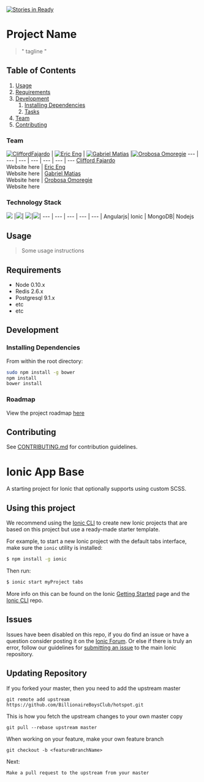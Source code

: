 [![Stories in Ready](https://badge.waffle.io/BillionaireBoysClub/hotspot.png?label=ready&title=Ready)](http://waffle.io/BillionaireBoysClub/hotspot)

# Project Name

> " tagline "

## Table of Contents

1. [Usage](#Usage)
1. [Requirements](#requirements)
1. [Development](#development)
    1. [Installing Dependencies](#installing-dependencies)
    1. [Tasks](#tasks)
1. [Team](#Team)
1. [Contributing](#contributing)



### Team

[![CliffordFajardo](https://avatars0.githubusercontent.com/u/6743796?v=3&s=70)](https://github.com/cliffordfajardo) | [![Eric Eng](https://avatars1.githubusercontent.com/u/5885829?v=3&s=70)](https://github.com/starcraft168) | [![Gabriel Matias](https://avatars1.githubusercontent.com/u/11906352?v=3&s=70)](https://github.com/starcraft168) |[![Orobosa Omoregie](https://avatars2.githubusercontent.com/u/3477479?v=3&s=70)](https://github.com/saposki)
--- | --- | --- | --- | --- | --- | ---
[Clifford Fajardo](https://github.com/cliffordfajardo)<br>Website here | [Eric Eng](https://github.com/GMatias93)<br>Website here | [Gabriel Matias](https://github.com/GMatias93)<br>Website here | [Orobosa Omoregie](https://github.com/saposki)<br>Website here


### Technology Stack
<img src="http://i.imgur.com/dktBkgD.png"> |<img src="http://i.imgur.com/DTLdYkx.png">|  <img src="http://i.imgur.com/P5hKmWx.png">|<img src="http://i.imgur.com/hi6gCzf.png">|
--- | --- | --- | --- | --- |
Angularjs| Ionic | MongoDB| Nodejs




## Usage

> Some usage instructions

## Requirements

- Node 0.10.x
- Redis 2.6.x
- Postgresql 9.1.x
- etc
- etc

## Development

### Installing Dependencies
From within the root directory:

```sh
sudo npm install -g bower
npm install
bower install
```



### Roadmap
View the project roadmap [here](LINK_TO_PROJECT_ISSUES)


## Contributing
See [CONTRIBUTING.md](CONTRIBUTING.md) for contribution guidelines.






Ionic App Base
=====================

A starting project for Ionic that optionally supports using custom SCSS.

## Using this project

We recommend using the [Ionic CLI](https://github.com/driftyco/ionic-cli) to create new Ionic projects that are based on this project but use a ready-made starter template.

For example, to start a new Ionic project with the default tabs interface, make sure the `ionic` utility is installed:

```bash
$ npm install -g ionic
```

Then run:

```bash
$ ionic start myProject tabs
```

More info on this can be found on the Ionic [Getting Started](http://ionicframework.com/getting-started) page and the [Ionic CLI](https://github.com/driftyco/ionic-cli) repo.

## Issues
Issues have been disabled on this repo, if you do find an issue or have a question consider posting it on the [Ionic Forum](http://forum.ionicframework.com/).  Or else if there is truly an error, follow our guidelines for [submitting an issue](http://ionicframework.com/submit-issue/) to the main Ionic repository.


## Updating Repository 
If you forked your master, then you need to add the upstream master


    git remote add upstream https://github.com/BillionaireBoysClub/hotspot.git

This is how you fetch the upstream changes to your own master copy

    git pull --rebase upstream master

When working on your feature, make your own feature branch

    git checkout -b <featureBranchName>

Next:

    Make a pull request to the upstream from your master
